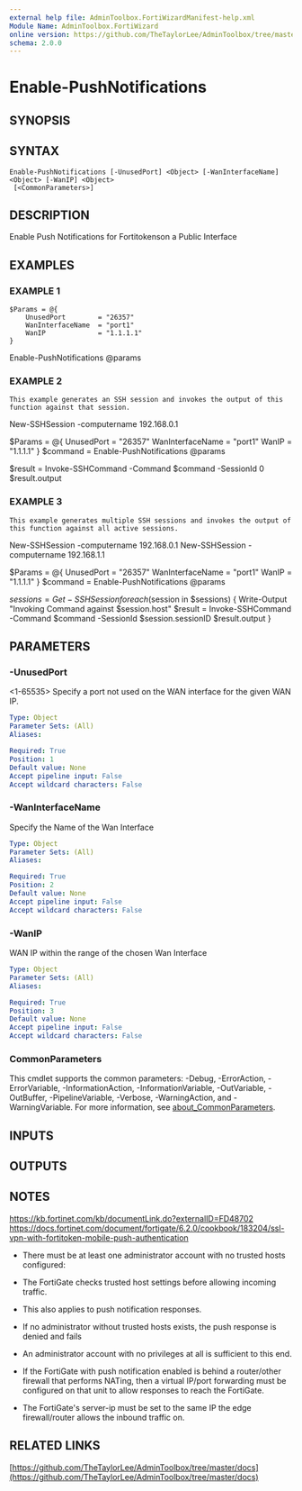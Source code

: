 ```yaml
---
external help file: AdminToolbox.FortiWizardManifest-help.xml
Module Name: AdminToolbox.FortiWizard
online version: https://github.com/TheTaylorLee/AdminToolbox/tree/master/docs
schema: 2.0.0
---
```


# Enable-PushNotifications

## SYNOPSIS

## SYNTAX

```
Enable-PushNotifications [-UnusedPort] <Object> [-WanInterfaceName] <Object> [-WanIP] <Object>
 [<CommonParameters>]
```

## DESCRIPTION
Enable Push Notifications for Fortitokenson a Public Interface

## EXAMPLES

### EXAMPLE 1
```
$Params = @{
    UnusedPort        = "26357"
    WanInterfaceName  = "port1"
    WanIP             = "1.1.1.1"
}
```

Enable-PushNotifications @params

### EXAMPLE 2
```
This example generates an SSH session and invokes the output of this function against that session.
```

New-SSHSession -computername 192.168.0.1

$Params = @{
    UnusedPort        = "26357"
    WanInterfaceName  = "port1"
    WanIP             = "1.1.1.1"
}
$command = Enable-PushNotifications @params

$result = Invoke-SSHCommand -Command $command -SessionId 0
$result.output

### EXAMPLE 3
```
This example generates multiple SSH sessions and invokes the output of this function against all active sessions.
```

New-SSHSession -computername 192.168.0.1
New-SSHSession -computername 192.168.1.1

$Params = @{
    UnusedPort        = "26357"
    WanInterfaceName  = "port1"
    WanIP             = "1.1.1.1"
}
$command = Enable-PushNotifications @params

$sessions = Get-SSHSession
foreach ($session in $sessions) {
    Write-Output "Invoking Command against $session.host"
    $result = Invoke-SSHCommand -Command $command -SessionId $session.sessionID
    $result.output
}

## PARAMETERS

### -UnusedPort
\<1-65535\> Specify a port not used on the WAN interface for the given WAN IP.

```yaml
Type: Object
Parameter Sets: (All)
Aliases:

Required: True
Position: 1
Default value: None
Accept pipeline input: False
Accept wildcard characters: False
```

### -WanInterfaceName
Specify the Name of the Wan Interface

```yaml
Type: Object
Parameter Sets: (All)
Aliases:

Required: True
Position: 2
Default value: None
Accept pipeline input: False
Accept wildcard characters: False
```

### -WanIP
WAN IP within the range of the chosen Wan Interface

```yaml
Type: Object
Parameter Sets: (All)
Aliases:

Required: True
Position: 3
Default value: None
Accept pipeline input: False
Accept wildcard characters: False
```

### CommonParameters
This cmdlet supports the common parameters: -Debug, -ErrorAction, -ErrorVariable, -InformationAction, -InformationVariable, -OutVariable, -OutBuffer, -PipelineVariable, -Verbose, -WarningAction, and -WarningVariable. For more information, see [about_CommonParameters](http://go.microsoft.com/fwlink/?LinkID=113216).

## INPUTS

## OUTPUTS

## NOTES
https://kb.fortinet.com/kb/documentLink.do?externalID=FD48702
https://docs.fortinet.com/document/fortigate/6.2.0/cookbook/183204/ssl-vpn-with-fortitoken-mobile-push-authentication

* There must be at least one administrator account with no trusted hosts configured:
* The FortiGate checks trusted host settings before allowing incoming traffic.
* This also applies to push notification responses.
* If no administrator without trusted hosts exists, the push response is denied and fails
* An administrator account with no privileges at all is sufficient to this end.

* If the FortiGate with push notification enabled is behind a router/other firewall that performs NATing, then a virtual IP/port forwarding must be configured on that unit to allow responses to reach the FortiGate.
* The FortiGate's server-ip must be set to the same IP the edge firewall/router allows the inbound traffic on.

## RELATED LINKS

[https://github.com/TheTaylorLee/AdminToolbox/tree/master/docs](https://github.com/TheTaylorLee/AdminToolbox/tree/master/docs)

